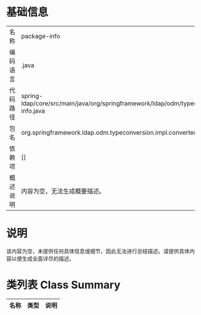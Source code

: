 # 基础信息

|      |      |
|------|------|
| 名称 | package-info |
| 编码语言 | .java |
| 代码路径 | spring-ldap/core/src/main/java/org/springframework/ldap/odm/typeconversion/impl/converters/package-info.java |
| 包名 | org.springframework.ldap.odm.typeconversion.impl.converters |
| 依赖项 | [] |
| 概述说明 | 内容为空，无法生成概要描述。 |

# 说明

该内容为空，未提供任何具体信息或细节，因此无法进行总结描述。请提供具体内容以便生成全面详尽的描述。

# 类列表 Class Summary

| 名称   | 类型  | 说明 |
|-------|------|-------------|




